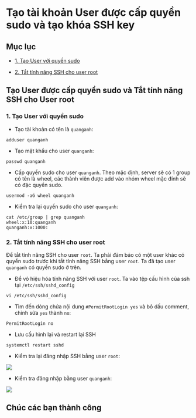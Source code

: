 # Tạo tài khoản User được cấp quyền sudo và tạo khóa SSH key

## Mục lục

- [1. Tạo User với quyền sudo](https://github.com/quanganh1996111/Linux-Tutorial/blob/master/Linux-Onjob-Trainning/Security-and-Firewall/SSH-Configuration/create-root-user.md#1-t%E1%BA%A1o-user-v%E1%BB%9Bi-quy%E1%BB%81n-sudo)

- [2. Tắt tính năng SSH cho user root](https://github.com/quanganh1996111/Linux-Tutorial/blob/master/Linux-Onjob-Trainning/Security-and-Firewall/SSH-Configuration/Configure-SSH-keypair.md#12-t%E1%BA%AFt-t%C3%ADnh-n%C4%83ng-ssh-cho-user-root)

## Tạo User được cấp quyền sudo và Tắt tính năng SSH cho User root

### 1. Tạo User với quyền sudo

- Tạo tài khoản có tên là `quanganh`:

`adduser quanganh`

- Tạo mật khẩu cho user `quanganh`:

`passwd quanganh`

- Cấp quyền sudo cho user `quanganh`. Theo mặc định, server sẽ có 1 group có tên là wheel, các thành viên được add vào nhóm wheel mặc đính sẽ có đặc quyền sudo.

`usermod -aG wheel quanganh`

- Kiểm tra lại quyền sudo cho user `quanganh`:

```
cat /etc/group | grep quanganh
wheel:x:10:quanganh
quanganh:x:1000:
```

### 2. Tắt tính năng SSH cho user root

Để tắt tính năng SSH cho user `root`. Ta phải đảm bảo có một user khác có quyền sudo trước khi tắt tính năng SSH bằng user `root`. Ta đã tạo user `quanganh` có quyền sudo ở trên.

- Để vô hiệu hóa tính năng SSH với user `root`. Ta vào tệp cấu hình của ssh tại `/etc/ssh/sshd_config`

`vi /etc/ssh/sshd_config`

- Tìm đến dòng chứa nội dung `#PermitRootLogin yes` và bỏ dấu comment, chỉnh sửa `yes` thành `no`:

`PermitRootLogin no`

- Lưu cấu hình lại và restart lại SSH

`systemctl restart sshd`

- Kiểm tra lại đăng nhập SSH bằng user `root`:

<img src="https://imgur.com/mZSKA4d.png">

- Kiểm tra đăng nhập bằng user `quanganh`:

<img src="https://imgur.com/xdyUUyZ.png">


## Chúc các bạn thành công